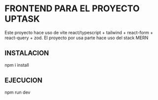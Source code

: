 # FRONTEND PARA EL PROYECTO UPTASK

Este proyecto hace uso de vite react/typescript + tailwind + react-form + react-query + zod.
El proyecto por usa parte hace uso del stack MERN


## INSTALACION

npm i install

## EJECUCION

npm run dev

